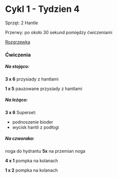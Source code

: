 # Cykl 1 - Tydzien 4

Sprzęt: 2 Hantle

Przerwy: po około 30 sekund pomiędzy ćwiczeniami

[Rozgrzewka](rozgrzewka.md)

### Ćwiczenia

##### Na stojąco:

**3 x 6** przysiady z hantlami

**1 x 5** pauzowane przysiady z hantlami

##### Na leżąco:

**3 x 6** Superset:

- podnoszenie bioder  
- wycisk hantli z podłogi

##### Na czworaka:

noga do hydrantu **5x** na przemian noga

**4 x 1** pompka na kolanach

**1 x 2** pompka na kolanach
